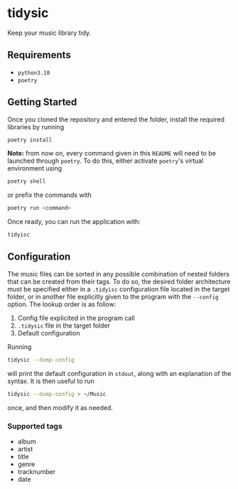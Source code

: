 # tidysic

Keep your music library tidy.

## Requirements

- `python3.10`
- `poetry`

## Getting Started

Once you cloned the repository and entered the folder, install the required libraries by
running

```sh
poetry install
```

**Note:** from now on, every command given in this `README` will need to be launched
through `poetry`. To do this, either activate `poetry`'s virtual environment using

```sh
poetry shell
```

or prefix the commands with

```sh
poetry run <command>
```

Once ready, you can run the application with:

```sh
tidyisc
```

## Configuration

The music files can be sorted in any possible combination of nested folders that
can be created from their tags. To do so, the desired folder architecture must
be specified either in a `.tidyisc` configuration file located in the target folder, or
in another file explicitly given to the program with the `--config` option. The lookup
order is as follow:

1. Config file explicited in the program call
2. `.tidysic` file in the target folder
3. Default configuration

Running

```sh
tidysic --dump-config
```

will print the default configuration in `stdout`, along with an explanation of the
syntax. It is then useful to run

```sh
tidysic --dump-config > ~/Music
```

once, and then modify it as needed.

### Supported tags

- album
- artist
- title
- genre
- tracknumber
- date
